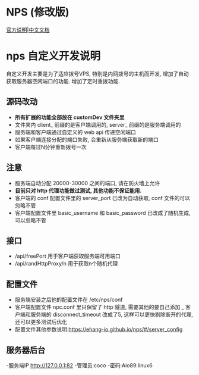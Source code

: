 # NPS (修改版)
[官方说明](https://github.com/ehang-io/nps/blob/master/README.md)|[中文文档](https://github.com/ehang-io/nps/blob/master/README_zh.md)

# nps 自定义开发说明

自定义开发主要是为了适应拨号VPS, 特别是内网拨号的主机而开发, 增加了自动获取服务器空闲端口的功能. 增加了定时重拨功能.

## 源码改动
- **所有扩展的功能全部放在 customDev 文件夹里**
- 文件夹内 client_ 前缀的是客户端调用的, server_ 前缀的是服务端调用的
- 服务端和客户端通过自定义的 web api 传递空闲端口
- 如果客户端连接分配的端口失败, 会重新从服务端获取新的端口
- 客户端每过N分钟重新拨号一次


## 注意
- 服务端自动分配 20000-30000 之间的端口, 请在防火墙上允许
- **目前只对 http 代理功能做过测试, 其他功能不保证能用.**
- 客户端的 conf 配置文件里的 server_port 已改为自动获取, conf 文件的可以忽略不管
- 客户端配置文件里 basic_username 和 basic_password 已改成了随机生成, 可以忽略不管

## 接口
- /api/freePort 用于客户端获取服务端可用端口
- /api/randHttpProxy/n 用于获取n个随机代理

## 配置文件
- 服务端安装之后他的配置文件在 /etc/nps/conf
- 客户端配置文件 npc.conf 里只保留了 http 隧道, 需要其他的要自己添加
_ 客户端和服务端的 disconnect_timeout 改成了5, 这样可以更快剔除断开的代理, 还可以更多测试后优化
- 配置文件其他参数说明:https://ehang-io.github.io/nps/#/server_config

## 服务器后台
-服务端IP http://127.0.0.1:82
-管理员:coco
-密码:Aio89:linux6